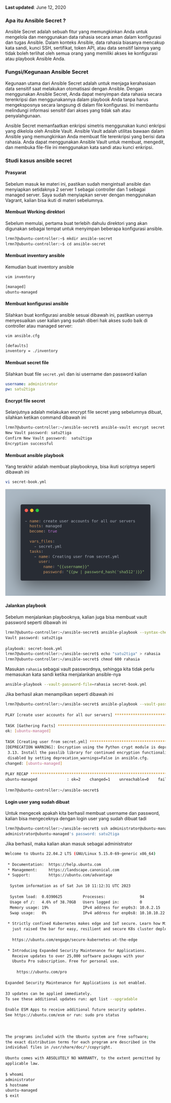 **Last updated**: June 12, 2020


### Apa itu Ansible Secret ?

Ansible Secret adalah sebuah fitur yang memungkinkan Anda untuk mengelola dan menggunakan data rahasia secara aman dalam konfigurasi dan tugas Ansible. Dalam konteks Ansible, data rahasia biasanya mencakup kata sandi, kunci SSH, sertifikat, token API, atau data sensitif lainnya yang tidak boleh terlihat oleh semua orang yang memiliki akses ke konfigurasi atau playbook Ansible Anda.

### Fungsi/Kegunaan Ansible Secret

Kegunaan utama dari Ansible Secret adalah untuk menjaga kerahasiaan data sensitif saat melakukan otomatisasi dengan Ansible. Dengan menggunakan Ansible Secret, Anda dapat menyimpan data rahasia secara terenkripsi dan menggunakannya dalam playbook Anda tanpa harus mengeksposnya secara langsung di dalam file konfigurasi. Ini membantu melindungi informasi sensitif dari akses yang tidak sah atau penyalahgunaan.

Ansible Secret memanfaatkan enkripsi simetris menggunakan kunci enkripsi yang dikelola oleh Ansible Vault. Ansible Vault adalah utilitas bawaan dalam Ansible yang memungkinkan Anda membuat file terenkripsi yang berisi data rahasia. Anda dapat menggunakan Ansible Vault untuk membuat, mengedit, dan membuka file-file ini menggunakan kata sandi atau kunci enkripsi.

### Studi kasus ansible secret

#### Prasyarat

Sebelum masuk ke materi ini, pastikan sudah mengintsall ansible dan menyiapkan setidaknya 2 server 1 sebagai controller dan 1 sebagai managed server. Saya sudah menyiapkan server dengan menggunakan Vagrant, kalian bisa ikuti di materi sebelumnya.

#### Membuat Working direktori

Sebelum memulai, pertama buat terlebih dahulu direktori yang akan digunakan sebagai tempat untuk menyimpan beberapa konfigurasi ansible.

```bash
lrmn7@ubuntu-controller:~$ mkdir ansible-secret
lrmn7@ubuntu-controller:~$ cd ansible-secret
```

#### Membuat inventory ansible

Kemudian buat inventory ansible

```bash
vim inventory
```

```bash
[managed]
ubuntu-managed
```

#### Membuat konfigurasi ansible

Silahkan buat konfigurasi ansible sesuai dibawah ini, pastikan usernya menyesuaikan user kalian yang sudah diberi hak akses sudo baik di controller atau managed server:

```bash
vim ansible.cfg
```

```bash
[defaults]
inventory = ./inventory
```

#### Membuat secret file

Silahkan buat file `secret.yml` dan isi username dan password kalian

```yml
username: administrator
pw: satu2tiga
```

#### Encrypt file secret

Selanjutnya adalah melakukan encrypt file secret yang sebelumnya dibuat, silahkan ketikan command dibawah ini

```bash
lrmn7@ubuntu-controller:~/ansible-secret$ ansible-vault encrypt secret.yml
New Vault password: satu2tiga
Confirm New Vault password:  satu2tiga
Encryption successful
```

#### Membuat ansible playbook

Yang terakhir adalah membuat playbooknya, bisa ikuti scriptnya seperti dibawah ini

```bash
vi secret-book.yml
```

<img src="docs/assets/images/ansible-playbook-secret-book.png" alt="Ansible playbook secret-book.yml">

#### Jalankan playbook

Sebelum menjalankan playbooknya, kalian juga bisa membuat vault password seperti dibawah ini

```bash
lrmn7@ubuntu-controller:~/ansible-secret$ ansible-playbook --syntax-check --ask-vault-pass secret-book.yml
Vault password: satu2tiga

playbook: secret-book.yml
lrmn7@ubuntu-controller:~/ansible-secret$ echo "satu2tiga" > rahasia
lrmn7@ubuntu-controller:~/ansible-secret$ chmod 600 rahasia
```

Masukan `rahasia` sebagai vault passwordnya, sehingga kita tidak perlu memasukan kata sandi ketika menjalankan ansible-nya

```bash
ansible-playbook --vault-password-file=rahasia secret-book.yml
```

Jika berhasil akan menampilkan seperti dibawah ini

```bash
lrmn7@ubuntu-controller:~/ansible-secret$ ansible-playbook --vault-password-file=rahasia secret-book.yml

PLAY [create user accounts for all our servers] *****************************************************************************************************

TASK [Gathering Facts] ******************************************************************************************************************************
ok: [ubuntu-managed]

TASK [Creating user from secret.yml] ****************************************************************************************************************
[DEPRECATION WARNING]: Encryption using the Python crypt module is deprecated. The Python crypt module is deprecated and will be removed from Python
 3.13. Install the passlib library for continued encryption functionality. This feature will be removed in version 2.17. Deprecation warnings can be
 disabled by setting deprecation_warnings=False in ansible.cfg.
changed: [ubuntu-managed]

PLAY RECAP ******************************************************************************************************************************************
ubuntu-managed             : ok=2    changed=1    unreachable=0    failed=0    skipped=0    rescued=0    ignored=0

lrmn7@ubuntu-controller:~/ansible-secret$
```

#### Login user yang sudah dibuat

Untuk mengecek apakah kita berhasil membuat username dan password, kalian bisa mengeceknya dengan login user yang sudah dibuat tadi

```bash
lrmn7@ubuntu-controller:~/ansible-secret$ ssh administrator@ubuntu-managed
administrator@ubuntu-managed's password: satu2tiga
```

Jika berhasil, maka kalian akan masuk sebagai administrator

```bash
Welcome to Ubuntu 22.04.2 LTS (GNU/Linux 5.15.0-69-generic x86_64)

 * Documentation:  https://help.ubuntu.com
 * Management:     https://landscape.canonical.com
 * Support:        https://ubuntu.com/advantage

  System information as of Sat Jun 10 11:12:31 UTC 2023

  System load:  0.0390625         Processes:               94
  Usage of /:   4.6% of 38.70GB   Users logged in:         0
  Memory usage: 19%               IPv4 address for enp0s3: 10.0.2.15
  Swap usage:   0%                IPv4 address for enp0s8: 10.10.10.22

 * Strictly confined Kubernetes makes edge and IoT secure. Learn how MicroK8s
   just raised the bar for easy, resilient and secure K8s cluster deployment.

   https://ubuntu.com/engage/secure-kubernetes-at-the-edge

 * Introducing Expanded Security Maintenance for Applications.
   Receive updates to over 25,000 software packages with your
   Ubuntu Pro subscription. Free for personal use.

     https://ubuntu.com/pro

Expanded Security Maintenance for Applications is not enabled.

33 updates can be applied immediately.
To see these additional updates run: apt list --upgradable

Enable ESM Apps to receive additional future security updates.
See https://ubuntu.com/esm or run: sudo pro status



The programs included with the Ubuntu system are free software;
the exact distribution terms for each program are described in the
individual files in /usr/share/doc/*/copyright.

Ubuntu comes with ABSOLUTELY NO WARRANTY, to the extent permitted by
applicable law.

$ whoami
administrator
$ hostname
ubuntu-managed
$ exit
```
